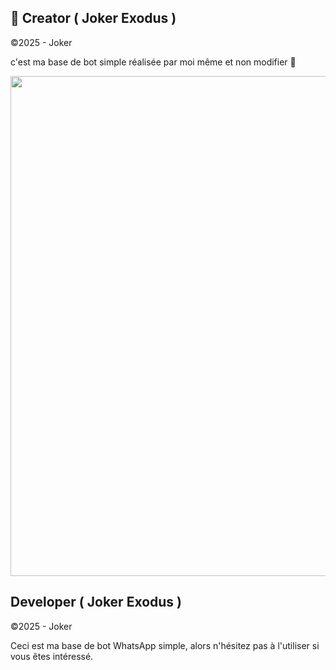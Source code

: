## 👑 Creator ( Joker Exodus )
©2025 - Joker

c'est ma base de bot simple réalisée par moi même et non modifier 🧚

<p align="center">
  <img src="https://files.catbox.moe/i04w1g.jpeg" width="800"/>
</p>

## Developer ( Joker Exodus )
©2025 - Joker

Ceci est ma base de bot WhatsApp simple, alors n'hésitez pas à l'utiliser si vous êtes intéressé.
